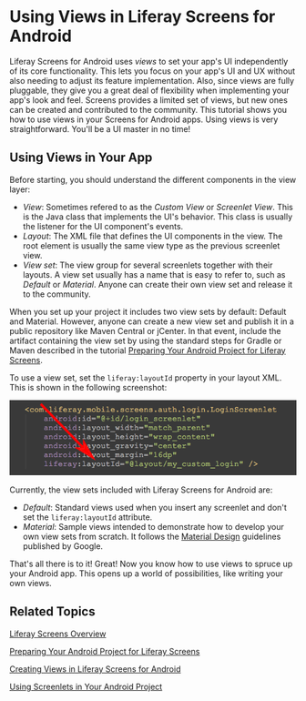 # Using Views in Liferay Screens for Android [](id=using-views-in-liferay-screens-for-android)

Liferay Screens for Android uses *views* to set your app's UI independently of 
its core functionality. This lets you focus on your app's UI and UX without also 
needing to adjust its feature implementation. Also, since views are fully 
pluggable, they give you a great deal of flexibility when implementing your 
app's look and feel. Screens provides a limited set of views, but new ones can 
be created and contributed to the community. This tutorial shows you how to use 
views in your Screens for Android apps. Using views is very straightforward. 
You'll be a UI master in no time!

## Using Views in Your App [](id=using-views-in-your-app)

Before starting, you should understand the different components in the view 
layer: 

- *View*: Sometimes refered to as the *Custom View* or *Screenlet View*. This is 
  the Java class that implements the UI's behavior. This class is usually the 
  listener for the UI component's events.
- *Layout*: The XML file that defines the UI components in the view. The root 
  element is usually the same view type as the previous screenlet view.
- *View set*: The view group for several screenlets together with their layouts. 
  A view set usually has a name that is easy to refer to, such as *Default* or 
  *Material*. Anyone can create their own view set and release it to the 
  community. 

When you set up your project it includes two view sets by default: Default and 
Material. However, anyone can create a new view set and publish it in a public 
repository like Maven Central or jCenter. In that event, include the artifact 
containing the view set by using the standard steps for Gradle or Maven 
described in the tutorial [Preparing Your Android Project for Liferay Screens](/tutorials/-/knowledge_base/6-2/preparing-your-android-project-for-liferay-screens). 

To use a view set, set the `liferay:layoutId` property in your layout XML. This 
is shown in the following screenshot: 

![Figure 1: The `liferay:layoutId` attribute is used to change the layout.](../../images/screens-android-layoutid-xml.png)

Currently, the view sets included with Liferay Screens for Android are:

- *Default*: Standard views used when you insert any screenlet and don't set the 
  `liferay:layoutId` attribute.
- *Material*: Sample views intended to demonstrate how to develop your own 
  view sets from scratch. It follows the [Material Design](https://developer.android.com/design/material/index.html) 
  guidelines published by Google. 

That's all there is to it! Great! Now you know how to use views to spruce up 
your Android app. This opens up a world of possibilities, like writing your own 
views. 

## Related Topics [](id=related-topics)

[Liferay Screens Overview](/tutorials/-/knowledge_base/6-2/liferay-screens-overview)

[Preparing Your Android Project for Liferay Screens](/tutorials/-/knowledge_base/6-2/preparing-your-android-project-for-liferay-screens)

[Creating Views in Liferay Screens for Android](/tutorials/-/knowledge_base/6-2/creating-views-in-liferay-screens-for-android)

[Using Screenlets in Your Android Project](/tutorials/-/knowledge_base/6-2/using-screenlets-in-your-android-project)
